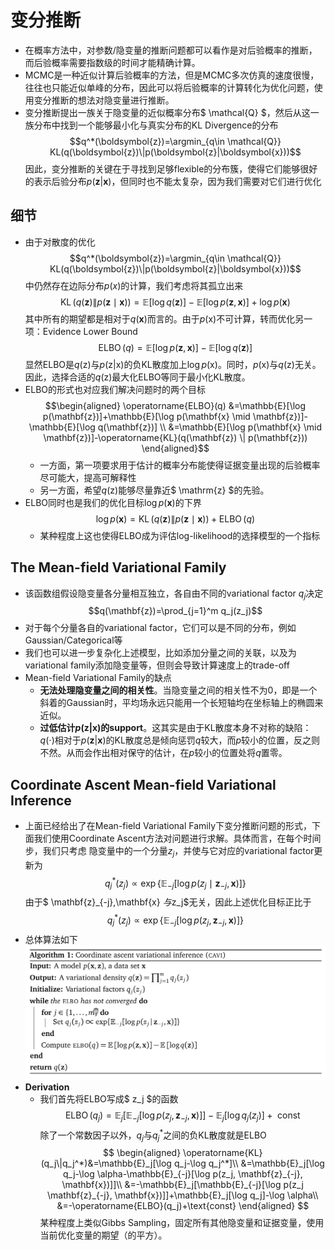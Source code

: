 # 变分推断
+ 在概率方法中，对参数/隐变量的推断问题都可以看作是对后验概率的推断，而后验概率需要指数级的时间才能精确计算。
+ MCMC是一种近似计算后验概率的方法，但是MCMC多次仿真的速度很慢，往往也只能近似单峰的分布，因此可以将后验概率的计算转化为优化问题，使用变分推断的想法对隐变量进行推断。
+ 变分推断提出一族关于隐变量的近似概率分布$ \mathcal{Q} $，然后从这一族分布中找到一个能够最小化与真实分布的KL Divergence的分布
  $$q^*(\boldsymbol{z})=\argmin_{q\in \mathcal{Q}} KL(q(\boldsymbol{z})\|p(\boldsymbol{z}|\boldsymbol{x}))$$
  因此，变分推断的关键在于寻找到足够flexible的分布簇，使得它们能够很好的表示后验分布$p(\boldsymbol{z}|\boldsymbol{x})$，但同时也不能太复杂，因为我们需要对它们进行优化

## 细节
+ 由于对散度的优化
    $$q^*(\boldsymbol{z})=\argmin_{q\in \mathcal{Q}} KL(q(\boldsymbol{z})\|p(\boldsymbol{z}|\boldsymbol{x}))$$
  中仍然存在边际分布$p(x)$的计算，我们考虑将其孤立出来
  $$\operatorname{KL}(q(\mathbf{z}) \| p(\mathbf{z} \mid \mathbf{x}))=\mathbb{E}[\log q(\mathbf{z})]-\mathbb{E}[\log p(\mathbf{z}, \mathbf{x})]+\log p(\mathbf{x})$$
  其中所有的期望都是相对于$q(\mathbf{x})$而言的。由于$p(\mathrm{x})$不可计算，转而优化另一项：Evidence Lower Bound
  $$\operatorname{ELBO}(q)=\mathbb{E}[\log p(\mathbf{z}, \mathbf{x})]-\mathbb{E}[\log q(\mathbf{z})]$$
  显然ELBO是$q(\mathrm{z})$与$p(\mathrm{z}|\mathrm{x})$的负KL散度加上$\log p(\mathrm{x})$。同时，$p(\mathrm{x})$与$q(\mathrm{z})$无关。因此，选择合适的$q(\mathrm{z})$最大化ELBO等同于最小化KL散度。
+ ELBO的形式也对应我们解决问题时的两个目标
  $$\begin{aligned}
\operatorname{ELBO}(q) &=\mathbb{E}[\log p(\mathbf{z})]+\mathbb{E}[\log p(\mathbf{x} \mid \mathbf{z})]-\mathbb{E}[\log q(\mathbf{z})] \\
&=\mathbb{E}[\log p(\mathbf{x} \mid \mathbf{z})]-\operatorname{KL}(q(\mathbf{z}) \| p(\mathbf{z}))
\end{aligned}$$
  + 一方面，第一项要求用于估计的概率分布能使得证据变量出现的后验概率尽可能大，提高可解释性
  + 另一方面，希望$q(\mathrm{z})$能够尽量靠近$ \mathrm{z} $的先验。
+ ELBO同时也是我们的优化目标$\log p(\mathbf{x})$的下界
  $$\log p(\mathbf{x})=\operatorname{KL}(q(\mathbf{z}) \| p(\mathbf{z} \mid \mathbf{x}))+\operatorname{ELBO}(q)$$
  + 某种程度上这也使得ELBO成为评估log-likelihood的选择模型的一个指标

## The Mean-field Variational Family
+ 该函数组假设隐变量各分量相互独立，各自由不同的variational factor $q_j$决定
  $$q(\mathbf{z})=\prod_{j=1}^m q_j(z_j)$$
+ 对于每个分量各自的variational factor，它们可以是不同的分布，例如Gaussian/Categorical等
+ 我们也可以进一步复杂化上述模型，比如添加分量之间的关联，以及为variational family添加隐变量等，但则会导致计算速度上的trade-off
+ Mean-field Variational Family的缺点
  + **无法处理隐变量之间的相关性**。当隐变量之间的相关性不为0，即是一个斜着的Gaussian时，平均场永远只能用一个长短轴均在坐标轴上的椭圆来近似。
  + **过低估计$p(\mathbf{z}|\mathbf{x})$的support**。这其实是由于KL散度本身不对称的缺陷：$q(\cdot)$相对于$p(\mathbf{z}|\mathbf{x})$的KL散度总是倾向惩罚$q$较大，而$p$较小的位置，反之则不然。从而会作出相对保守的估计，在$p$较小的位置处将$q$置零。

## Coordinate Ascent Mean-field Variational Inference
+ 上面已经给出了在Mean-field Variational Family下变分推断问题的形式，下面我们使用Coordinate Ascent方法对问题进行求解。具体而言，在每个时间步，我们只考虑 隐变量中的一个分量$z_j$，并使与它对应的variational factor更新为
  $$q_{j}^{*}\left(z_{j}\right) \propto \exp \left\{\mathbb{E}_{-j}\left[\log p\left(z_{j} \mid \mathbf{z}_{-j}, \mathbf{x}\right)\right]\right\}$$
  由于$ \mathbf{z}_{-j},\mathbf{x} $与$z_j$无关，因此上述优化目标正比于
  $$q_{j}^{*}\left(z_{j}\right) \propto \exp \left\{\mathbb{E}_{-j}\left[\log p\left(z_{j}, \mathbf{z}_{-j}, \mathbf{x}\right)\right]\right\}$$
+ 总体算法如下
  ![](img/2021-05-16-11-40-41.png)
+ **Derivation**
  + 我们首先将ELBO写成$ z_j $的函数
  $$\operatorname{ELBO}\left(q_{j}\right)=\mathbb{E}_{j}\left[\mathbb{E}_{-j}\left[\log p\left(z_{j}, \mathbf{z}_{-j}, \mathbf{x}\right)\right]\right]-\mathbb{E}_{j}\left[\log q_{j}\left(z_{j}\right)\right]+\text { const }$$
  除了一个常数因子以外，$q_j$与$q_j^*$之间的负KL散度就是ELBO
  $$
  \begin{aligned}
    \operatorname{KL}(q_j\|q_j^*)&=\mathbb{E}_j[\log q_j-\log q_j^*]\\
    &=\mathbb{E}_j[\log q_j-\log \alpha-\mathbb{E}_{-j}[\log p(z_j, \mathbf{z}_{-j}, \mathbf{x})]]\\
    &=-\mathbb{E}_j[\mathbb{E}_{-j}[\log p(z_j \mathbf{z}_{-j}, \mathbf{x})]]+\mathbb{E}_j[\log q_j]-\log \alpha\\
    &=-\operatorname{ELBO}(q_j)+\text{const}
  \end{aligned}
  $$
  某种程度上类似Gibbs Sampling，固定所有其他隐变量和证据变量，使用当前优化变量的期望（的平方）。
  
